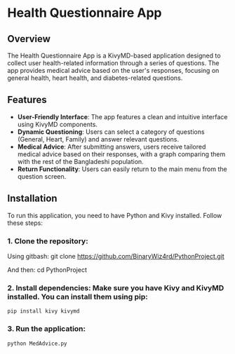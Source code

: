 # Health Questionnaire App

## Overview

The Health Questionnaire App is a KivyMD-based application designed to collect user health-related information through a series of questions. The app provides medical advice based on the user's responses, focusing on general health, heart health, and diabetes-related questions.

## Features

- **User-Friendly Interface**: The app features a clean and intuitive interface using KivyMD components.
- **Dynamic Questioning**: Users can select a category of questions (General, Heart, Family) and answer relevant questions.
- **Medical Advice**: After submitting answers, users receive tailored medical advice based on their responses, with a graph comparing them with the rest of the Bangladeshi population.
- **Return Functionality**: Users can easily return to the main menu from the question screen.

## Installation

To run this application, you need to have Python and Kivy installed. Follow these steps:

### 1. Clone the repository:
   Using gitbash:
   git clone https://github.com/BinaryWiz4rd/PythonProject.git
   
   And then:
   cd PythonProject

### 2. Install dependencies: Make sure you have Kivy and KivyMD installed. You can install them using pip:
    pip install kivy kivymd
    
### 3. Run the application:
    python MedAdvice.py
